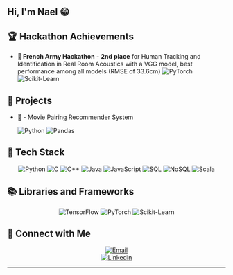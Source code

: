 ## Hi, I'm Nael 😁

## 🏆 Hackathon Achievements

- **🥇 French Army Hackathon** - **2nd place** for Human Tracking and Identification in Real Room Acoustics with a VGG model, best performance among all models (RMSE of 33.6cm)
  ![PyTorch](https://img.shields.io/badge/-PyTorch-EE4C2C?&logo=PyTorch&logoColor=white) ![Scikit-Learn](https://img.shields.io/badge/-Scikit--Learn-F7931E?&logo=Scikit-Learn&logoColor=white)


## 🚀 Projects

- **🎥** - Movie Pairing Recommender System

    ![Python](https://img.shields.io/badge/-Python-3776AB?&logo=Python&logoColor=white) ![Pandas](https://img.shields.io/badge/-Pandas-333333?style=flat&logo=pandas)


## 🔧 Tech Stack

<div align="center">

  ![Python](https://img.shields.io/badge/-Python-3776AB?&logo=Python&logoColor=white)
  ![C](https://img.shields.io/badge/-C-A8B9CC?&logo=C&logoColor=white)
  ![C++](https://img.shields.io/badge/-C++-00599C?&logo=C%2B%2B&logoColor=white)
  ![Java](https://img.shields.io/badge/Java-%23ED8B00.svg?logo=openjdk&logoColor=white)
  ![JavaScript](https://img.shields.io/badge/JavaScript-F7DF1E?logo=javascript&logoColor=000)
  ![SQL](https://img.shields.io/badge/-SQL-4479A1?&logo=MySQL&logoColor=white)
  ![NoSQL](https://img.shields.io/badge/-NoSQL-000000?&logo=NoSQL&logoColor=white)
  ![Scala](https://img.shields.io/badge/Scala-%23DC322F.svg?logo=scala&logoColor=white)

</div>

## 📚 Libraries and Frameworks

<div align="center">

  ![TensorFlow](https://img.shields.io/badge/-TensorFlow-FF6F00?&logo=TensorFlow&logoColor=white)
  ![PyTorch](https://img.shields.io/badge/-PyTorch-EE4C2C?&logo=PyTorch&logoColor=white)
  ![Scikit-Learn](https://img.shields.io/badge/-Scikit--Learn-F7931E?&logo=Scikit-Learn&logoColor=white)

</div>

## 🤝 Connect with Me

<div align="center">

  [![Email](https://img.shields.io/badge/Email-naeljanati@gmail.com-red?style=for-the-badge&logo=gmail)](mailto:naeljanati@gmail.com)  
  [![LinkedIn](https://img.shields.io/badge/LinkedIn-naeleljanatielidrissi-blue?style=for-the-badge&logo=linkedin)](https://www.linkedin.com/in/na%C3%ABl-el-janati-el-idrissi/)  

</div>

---


<!--
**Naelja02/Naelja02** is a ✨ _special_ ✨ repository because its `README.md` (this file) appears on your GitHub profile.

Here are some ideas to get you started:

- 🔭 I’m currently working on ...
- 🌱 I’m currently learning ...
- 👯 I’m looking to collaborate on ...
- 🤔 I’m looking for help with ...
- 💬 Ask me about ...
- 📫 How to reach me: ...
- 😄 Pronouns: ...
- ⚡ Fun fact: ...
-->
